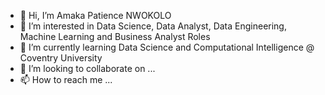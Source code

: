 - 👋 Hi, I’m Amaka Patience NWOKOLO
- 👀 I’m interested in Data Science, Data Analyst, Data Engineering, Machine Learning and Business Analyst Roles
- 🌱 I’m currently learning Data Science and Computational Intelligence @ Coventry University
- 💞️ I’m looking to collaborate on ...
- 📫 How to reach me ...

<!---
Peculiar52/Peculiar52 is a ✨ special ✨ repository because its `README.md` (this file) appears on your GitHub profile.
You can click the Preview link to take a look at your changes.
--->

